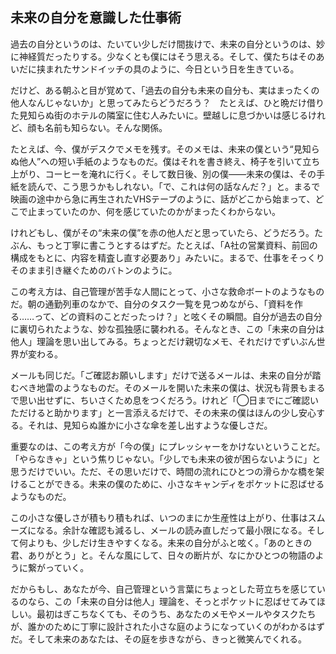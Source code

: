 ## 未来の自分を意識した仕事術

過去の自分というのは、たいてい少しだけ間抜けで、未来の自分というのは、妙に神経質だったりする。少なくとも僕にはそう思える。そして、僕たちはそのあいだに挟まれたサンドイッチの具のように、今日という日を生きている。

だけど、ある朝ふと目が覚めて、「過去の自分も未来の自分も、実はまったくの他人なんじゃないか」と思ってみたらどうだろう？　たとえば、ひと晩だけ借りた見知らぬ街のホテルの隣室に住む人みたいに。壁越しに息づかいは感じるけれど、顔も名前も知らない。そんな関係。

たとえば、今、僕がデスクでメモを残す。そのメモは、未来の僕という“見知らぬ他人”への短い手紙のようなものだ。僕はそれを書き終え、椅子を引いて立ち上がり、コーヒーを淹れに行く。そして数日後、別の僕——未来の僕は、その手紙を読んで、こう思うかもしれない。「で、これは何の話なんだ？」と。まるで映画の途中から急に再生されたVHSテープのように、話がどこから始まって、どこで止まっていたのか、何を感じていたのかがまったくわからない。

けれどもし、僕がその“未来の僕”を赤の他人だと思っていたら、どうだろう。たぶん、もっと丁寧に書こうとするはずだ。たとえば、「A社の営業資料、前回の構成をもとに、内容を精査し直す必要あり」みたいに。まるで、仕事をそっくりそのまま引き継ぐためのバトンのように。

この考え方は、自己管理が苦手な人間にとって、小さな救命ボートのようなものだ。朝の通勤列車のなかで、自分のタスク一覧を見つめながら、「資料を作る……って、どの資料のことだったっけ？」と呟くその瞬間。自分が過去の自分に裏切られたような、妙な孤独感に襲われる。そんなとき、この「未来の自分は他人」理論を思い出してみる。ちょっとだけ親切なメモ、それだけでずいぶん世界が変わる。

メールも同じだ。「ご確認お願いします」だけで送るメールは、未来の自分が踏むべき地雷のようなものだ。そのメールを開いた未来の僕は、状況も背景もまるで思い出せずに、ちいさくため息をつくだろう。けれど「◯日までにご確認いただけると助かります」と一言添えるだけで、その未来の僕はほんの少し安心する。それは、見知らぬ誰かに小さな傘を差し出すような優しさだ。

重要なのは、この考え方が「今の僕」にプレッシャーをかけないということだ。「やらなきゃ」という焦りじゃない。「少しでも未来の彼が困らないように」と思うだけでいい。ただ、その思いだけで、時間の流れにひとつの滑らかな橋を架けることができる。未来の僕のために、小さなキャンディをポケットに忍ばせるようなものだ。

この小さな優しさが積もり積もれば、いつのまにか生産性は上がり、仕事はスムーズになる。余計な確認も減るし、メールの読み直しだって最小限になる。そして何よりも、少しだけ生きやすくなる。未来の自分がふと呟く。「あのときの君、ありがとう」と。そんな風にして、日々の断片が、なにかひとつの物語のように繋がっていく。

だからもし、あなたが今、自己管理という言葉にちょっとした苛立ちを感じているのなら、この「未来の自分は他人」理論を、そっとポケットに忍ばせてみてほしい。最初はぎこちなくても、そのうち、あなたのメモやメールやタスクたちが、誰かのために丁寧に設計された小さな庭のようになっていくのがわかるはずだ。そして未来のあなたは、その庭を歩きながら、きっと微笑んでくれる。